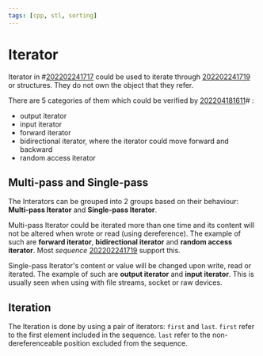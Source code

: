 ```yaml
---
tags: [cpp, stl, sorting]
---
```


# Iterator

Iterator in #[202202241717](202202241717.md) could be used to iterate through [202202241719](202202241719.md)
or structures. They do not own the object that they refer.

There are 5 categories of them which could be verified by [202204181611](202204181611.md)# :
- output iterator
- input iterator
- forward iterator
- bidirectional iterator, where the iterator could move forward and backward
- random access iterator

## Multi-pass and Single-pass

The Interators can be grouped into 2 groups based on their behaviour:
**Multi-pass Iterator** and **Single-pass Iterator**.

Multi-pass Iterator could be iterated more than one time and its content will
not be altered when wrote or read (using dereference). The example of such are
**forward iterator**, **bidirectional iterator** and **random access iterator**.
Most *sequence* [202202241719](202202241719.md) support this.

Single-pass Iterator's content or value will be changed upon write, read or
iterated. The example of such are **output iterator** and **input iterator**.
This is usually seen when using with file streams, socket or raw devices.

## Iteration

The Iteration is done by using a pair of iterators: `first` and `last`. `first`
refer to the first element included in the sequence. `last` refer to the
non-dereferenceable position excluded from the sequence.
